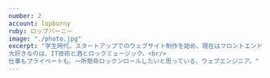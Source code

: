 ```yaml
---
number: 2
account: lopburny
ruby: ロップバーニー
image: "./photo.jpg"
excerpt: "学生時代、スタートアップでのウェブサイト制作を始め、現在はフロントエンド・バックエンドを問わずウェブアプリケーションの設計・開発に従事している。<br/><br/>
大好きなのは、IT技術と酒とロックミュージック。<br/>
仕事もプライベートも、一所懸命ロックンロールしたいと思っている、ウェブエンジニア。"
---
```

